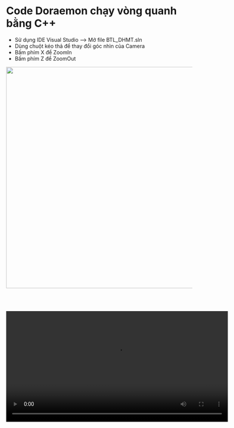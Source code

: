 # Code Doraemon chạy vòng quanh bằng C++

- Sử dụng IDE Visual Studio --> Mở file BTL_DHMT.sln  
- Dùng chuột kéo thả để thay đổi góc nhìn của Camera  
- Bấm phím X để ZoomIn  
- Bấm phím Z để ZoomOut  

<div align="center">

<img src="https://github.com/user-attachments/assets/d75e5354-563c-4da2-95a8-6713a1e5a150" width="600"/>

<br/><br/>

<video width="600" controls>
  <source src="media/Doraemon3D.mp4" type="video/mp4">
  Trình duyệt của bạn không hỗ trợ video tag.
</video>

</div>
